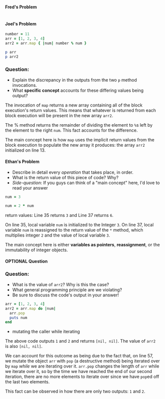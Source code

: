 #### Fred's Problem

```ruby

```


#### Joel's Problem
 
```ruby
number = 11
arr = [1, 2, 3, 4]
arr2 = arr.map { |num| number % num }

p arr
p arr2

```
### Question:
- Explain the discrepancy in the outputs from the two `p` method invocations.
- What **specific concept** accounts for these differing values being output?

The invocation of `map` returns a new array containing all of the block execution's return values. This means that whatever is returned from each block execution will be present in the new array `arr2`. 

The % method returns the remainder of dividing the element to `%`s left by the element to the right `num`. This fact accounts for the difference. 

The main concept here is how `map` uses the implicit return values from the block execution to populate the new array it produces: the array `arr2` initialized on line 13.

#### Ethan's Problem
- Describe in detail every *operation* that takes place, in order.
- What is the return value of this piece of code? Why?
- *Side-question*: If you guys can think of a "main concept" here, I'd love to read your answer

```ruby
num = 3

num = 2 * num
```
return values:
Line 35 returns `3` and Line 37 returns `6`. 

On line 35, local variable `num` is initialized to the Integer `3`. On line 37, local variable `num` is reassigned to the return value of the `*` method, which multiplies integer `2` and the value of local variable `3`.

The main concept here is either **variables as pointers**, **reassignment**, or  the immutability of integer objects. 



#### OPTIONAL Question
### Question:
- What is the value of `arr2`? Why is this the case?
- What general programming principle are we violating?
- Be sure to discuss the code's output in your answer!

```ruby
arr = [1, 2, 3, 4]
arr2 = arr.map do |num| 
  arr.pop
  puts num
end
```
- mutating the caller while iterating

The above code outputs `1` and `2` and returns `[nil, nil]`. The value of `arr2` is also `[nil, nil]`. 

We can account for this outcome as being due to the fact that, on line 57, we mutate the object `arr` with `pop` (a destructive method) being iterated over by `map` *while* we are iterating over it. `arr.pop` changes the length of `arr` while we iterate over it, so by the time we have reached the end of our second iteration, there are no more elements to iterate over since we have `pop`ed off the last two elements.

This fact can be observed in how there are only two outputs: `1` and `2`. 
